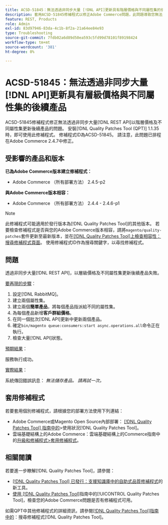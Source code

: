 ```yaml
---
title: ACSD-51845：無法透過非同步大量 [!DNL API]更新具有階層價格與不同屬性集的後續產品
description: 套用ACSD-51845修補程式以修正Adobe Commerce問題，此問題導致您無法透過非同步大量 [!DNL REST API]以階層價格及不同屬性集更新後續產品。
feature: REST, Products
role: Admin
exl-id: 83d97946-83da-4c1b-8f2a-21a64ee84e93
type: Troubleshooting
source-git-commit: 7fdb02a6d89d50ea593c5fd99d78101f89198424
workflow-type: tm+mt
source-wordcount: '381'
ht-degree: 0%

---
```


# ACSD-51845：無法透過非同步大量[!DNL API]更新具有層級價格與不同屬性集的後續產品

ACSD-51845修補程式修正無法透過非同步大量[!DNL REST API]以階層價格及不同屬性集更新後續產品的問題。 安裝[!DNL Quality Patches Tool (QPT)] 1.1.35時，即可使用此修補程式。 修補程式ID為ACSD-51845。 請注意，此問題已排程在Adobe Commerce 2.4.7中修正。

## 受影響的產品和版本

**已為Adobe Commerce版本建立修補程式：**

* Adobe Commerce （所有部署方法） 2.4.5-p2

**與Adobe Commerce版本相容：**

* Adobe Commerce （所有部署方法） 2.4.4 - 2.4.6-p1

>[!NOTE]
>
>此修補程式可能適用於發行版本為[!DNL Quality Patches Tool]的其他版本。 若要檢查修補程式是否與您的Adobe Commerce版本相容，請將`magento/quality-patches`套件更新至最新版本，並在[[!DNL Quality Patches Tool]上檢查相容性：搜尋修補程式頁面](https://experienceleague.adobe.com/tools/commerce-quality-patches/index.html)。 使用修補程式ID作為搜尋關鍵字，以尋找修補程式。

## 問題

透過非同步大量[!DNL REST API]，以層級價格及不同屬性集更新後續產品失敗。

<u>要再現的步驟</u>：

1. 設定[!DNL RabbitMQ]。
1. 建立兩個屬性集。
1. 建立兩個&#x200B;**簡單產品**，將每個產品指派給不同的屬性集。
1. 為每個產品新增&#x200B;**客戶群組價格**。
1. 在同一個批次[!DNL API]更新中更新兩個產品。
1. 確定`bin/magento queue:consumers:start async.operations.all`命令正在執行。
1. 檢查大量[!DNL API]狀態。

<u>預期結果</u>：

服務執行成功。

<u>實際結果</u>：

系統傳回錯誤訊息： *無法儲存產品。 請再試一次。*

## 套用修補程式

若要套用個別修補程式，請根據您的部署方法使用下列連結：

* Adobe Commerce或Magento Open Source內部部署： [[!DNL Quality Patches Tool] 指南中的](/help/tools/quality-patches-tool/usage.md)>使用狀況[!DNL Quality Patches Tool]。
* 雲端基礎結構上的Adobe Commerce：雲端基礎結構上的Commerce指南中的[升級和修補程式>套用修補程式](https://experienceleague.adobe.com/docs/commerce-cloud-service/user-guide/develop/upgrade/apply-patches.html)。

## 相關閱讀

若要進一步瞭解[!DNL Quality Patches Tool]，請參閱：

* [[!DNL Quality Patches Tool] 已發行：支援知識庫中的自助式品質修補程式](https://experienceleague.adobe.com/en/docs/commerce-operations/tools/quality-patches-tool/quality-patches-tool-to-self-serve-quality-patches)的新工具。
* [使用 [!DNL Quality Patches Tool]](/help/tools/quality-patches-tool/patches-available-in-qpt/check-patch-for-magento-issue-with-magento-quality-patches.md)指南中的[!UICONTROL Quality Patches Tool]，檢查您的Adobe Commerce問題是否有修補程式可用。


如需QPT中其他修補程式的詳細資訊，請參閱[[!DNL Quality Patches Tool]指南中的](https://experienceleague.adobe.com/tools/commerce-quality-patches/index.html)：搜尋修補程式[!DNL Quality Patches Tool]。
